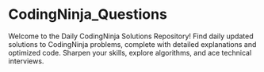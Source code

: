 # CodingNinja_Questions
Welcome to the Daily CodingNinja Solutions Repository! Find daily updated solutions to CodingNinja problems, complete with detailed explanations and optimized code. Sharpen your skills, explore algorithms, and ace technical interviews.
